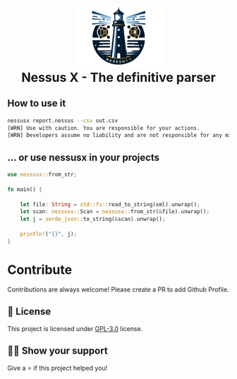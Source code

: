 <h1 align="center">
    <br>
    <img src="assets/nessusx_logo.png" width="200px" alt="GoAD">
    <br>
    Nessus X - The definitive parser
</h1>

## How to use it

```bash
nessusx report.nessus --csv out.csv
[WRN] Use with caution. You are responsible for your actions.
[WRN] Developers assume no liability and are not responsible for any misuse or damage.
```

## ... or use nessusx in your projects

```rust
use nessusx::from_str;

fn main() {

    let file: String = std::fs::read_to_string(xml).unwrap();
    let scan: nessusx::Scan = nessusx::from_str(&file).unwrap();
    let j = serde_json::to_string(&scan).unwrap();
    
    println!("{}", j);
}
````
# Contribute

Contributions are always welcome! Please create a PR to add Github Profile.

## :pencil: License

This project is licensed under [GPL-3.0](https://opensource.org/license/gpl-3-0/) license.

## :man_astronaut: Show your support

Give a ⭐️ if this project helped you!

